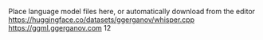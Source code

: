 Place language model files here, or automatically download from the editor
https://huggingface.co/datasets/ggerganov/whisper.cpp
https://ggml.ggerganov.com
12